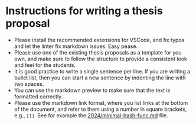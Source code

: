 # Instructions for writing a thesis proposal

- Please install the recommended extensions for VSCode, and fix typos and let the linter fix markdown issues. Easy pease.
- Please use one of the existing thesis proposals as a template for you own, and make sure to follow the structure to provide a consistent look and feel for the students.
- It is good practice to write a single sentence per line.
  If you are writing a bullet list, then you can start a new sentence by indenting the line with two spaces.
- You can use the markdown preview to make sure that the text is formatted correctly.
- Please use the markdown link format, where you list links at the bottom of the document, and refer to them using a number in square brackets, e.g., `[1]`.
  See for example the [2024/minimal-hash-func.md](2024/minimal-hash-func.md) file.
